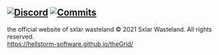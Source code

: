 [![Discord](https://img.shields.io/discord/670738185571139590?color=blue&labelColor=555555&label=&logo=discord&style=for-the-badge)](https://discord.gg/usKwxca "Discord")
[![Commits](https://img.shields.io/github/commit-activity/m/hellstorm-software/theGrid?label=commits&style=for-the-badge)](https://github.com/hellstorm-software/theGrid/commits "Commit History")
----------------------------------------
the official website of sxlar wasteland
© 2021 Sxlar Wasteland. All rights reserved.<br>
https://hellstorm-software.github.io/theGrid/
